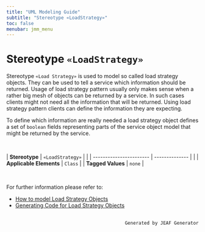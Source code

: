 ```yaml
---
title: "UML Modeling Guide"
subtitle: "Stereotype «LoadStrategy»"
toc: false
menubar: jmm_menu
---
```


# Stereotype `«LoadStrategy»`
Stereotype `«Load Strategy»` is used to model so called load strategy objects. They can be used to tell a service which information should be returned. Usage of load strategy pattern usually only makes sense when a rather big mesh of objects can be returned by a service. In such cases clients might not need all the information that will be returned. Using load strategy pattern clients can define the information they are expecting.

To define which information are really needed a load strategy object defines a set of `boolean` fields representing parts of the service object model that might be returned by the service.

<br>

| **Stereotype**          | `«LoadStrategy»` | |
| ----------------------- | -------------- | |
| **Applicable Elements** | `Class`        |
| **Tagged Values**       | `none`           |

<br>

For further information please refer to:
- [How to model Load Strategy Objects](/uml-modeling-guide/how-tos/how-to-model-rest-service-apis)
- [Generating Code for Load Strategy Objects](/developer-guide/code-for-jeaf-services/#code-for-load-strategy-objects)


<br>

<div style="text-align: right"><code>Generated by JEAF Generator</code></div>

    